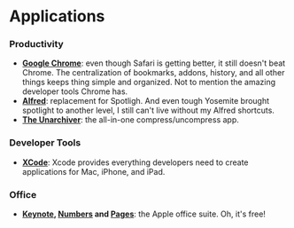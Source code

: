 # Applications



### Productivity
* **[Google Chrome](https://www.google.com/intl/en/chrome/browser/desktop/)**: even though Safari is getting better, it still doesn't beat Chrome. The centralization of bookmarks, addons, history, and all other things keeps thing simple and organized. Not to mention the amazing developer tools Chrome has.
* **[Alfred](http://www.alfredapp.com/)**: replacement for Spotligh. And even tough Yosemite brought spotlight to another level, I still can't live without my Alfred shortcuts.
* **[The Unarchiver](https://itunes.apple.com/app/the-unarchiver/id425424353?mt=12)**: the all-in-one compress/uncompress app.



### Developer Tools
* **[XCode](https://itunes.apple.com/app/xcode/id497799835?mt=12)**: Xcode provides everything developers need to create applications for Mac, iPhone, and iPad.

### Office
* **[Keynote](https://itunes.apple.com/us/app/keynote/id409183694?mt=12&ls=1), [Numbers](https://itunes.apple.com/us/app/numbers/id409203825?mt=12&ls=1) and [Pages](https://itunes.apple.com/us/app/pages/id409201541?mt=12&ls=1)**: the Apple office suite. Oh, it's free!